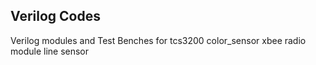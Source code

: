 ## Verilog Codes 
Verilog modules and Test Benches for
	tcs3200 color_sensor 
	xbee radio module
	line sensor

